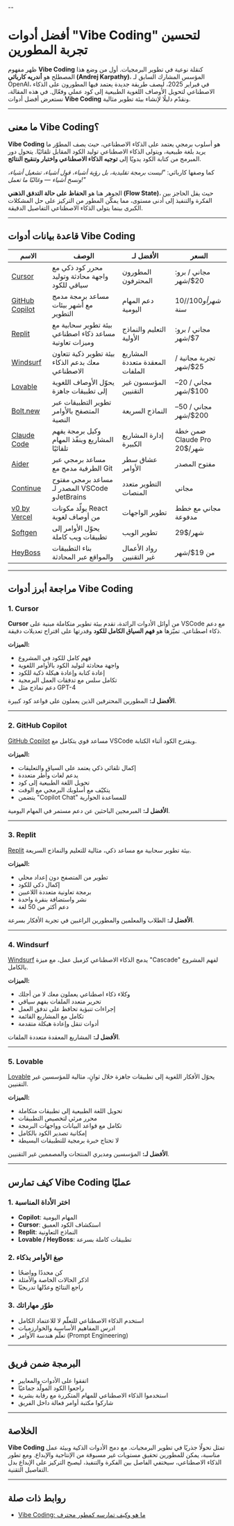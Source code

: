 
--

# أفضل أدوات "Vibe Coding" لتحسين تجربة المطورين

ظهر مفهوم **Vibe Coding** كنقلة نوعية في تطوير البرمجيات. أول من وضع هذا المصطلح هو **أندريه كارباثي (Andrej Karpathy)**، المؤسس المشارك السابق لـ OpenAI، في فبراير 2025، ليصف طريقة جديدة يعتمد فيها المطورون على الذكاء الاصطناعي لتحويل الأوصاف اللغوية الطبيعية إلى كود عملي وفعّال.
في هذه المقالة، نستعرض أفضل أدوات **Vibe Coding** ونقدّم دليلًا لإنشاء بيئة تطوير مثالية.

---

## ما معنى Vibe Coding؟

**Vibe Coding** هو أسلوب برمجي يعتمد على الذكاء الاصطناعي، حيث يصف المطوّر ما يريد بلغة طبيعية، ويتولى الذكاء الاصطناعي توليد الكود المقابل تلقائيًا. يتحول دور المبرمج من كتابة الكود يدويًا إلى **توجيه الذكاء الاصطناعي واختبار وتنقيح النتائج**.

كما وصفها كارباثي:
*"ليست برمجة تقليدية، بل رؤية أشياء، قول أشياء، تشغيل أشياء، ونسخ أشياء — وغالبًا ما تعمل!"*

الجوهر هنا هو **الحفاظ على حالة التدفق الذهني (Flow State)**، حيث يقل الحاجز بين الفكرة والتنفيذ إلى أدنى مستوى، مما يمكّن المطور من التركيز على حل المشكلات الكبرى بينما يتولى الذكاء الاصطناعي التفاصيل الدقيقة.

---

## قاعدة بيانات أدوات Vibe Coding

| الاسم                                        | الوصف                                                  | الأفضل لـ                       | السعر                      |
| -------------------------------------------- | ------------------------------------------------------ | ------------------------------- | -------------------------- |
| [Cursor](https://serp.ly/cursor.so)          | محرر كود ذكي مع واجهة محادثة وتوليد سياقي للكود        | المطورون المحترفون              | مجاني / برو: 20$/شهر       |
| [GitHub Copilot](https://serp.ly/github.com) | مساعد برمجة مدمج مع أشهر بيئات التطوير                 | دعم المهام اليومية              | 10$/شهر أو 100$/سنة        |
| [Replit](https://serp.ly/replit.com)         | بيئة تطوير سحابية مع مساعد ذكاء اصطناعي وميزات تعاونية | التعليم والنماذج الأولية        | مجاني / برو: 7$/شهر        |
| [Windsurf](https://serp.ly/windsurf.io)      | بيئة تطوير ذكية تتعاون معك بدعم الذكاء الاصطناعي       | المشاريع المعقدة متعددة الملفات | تجربة مجانية / 25$/شهر     |
| [Lovable](https://serp.ly/lovable.dev)       | يحوّل الأوصاف اللغوية إلى تطبيقات جاهزة                | المؤسسون غير التقنيين           | مجاني / 20–100$/شهر        |
| [Bolt.new](https://serp.ly/bolt.new)         | تطوير التطبيقات عبر المتصفح بالأوامر النصية            | النماذج السريعة                 | مجاني / 50–200$/شهر        |
| [Claude Code](https://serp.ly/claude.ai)     | وكيل برمجة يفهم المشاريع وينفّذ المهام تلقائيًا        | إدارة المشاريع الكبيرة          | ضمن خطة Claude Pro 20$/شهر |
| [Aider](https://serp.ly/aider.chat)          | مساعد برمجي عبر الطرفية مدمج مع Git                    | عشاق سطر الأوامر                | مفتوح المصدر               |
| [Continue](https://serp.ly/continue.dev)     | مساعد برمجي مفتوح المصدر لـ VSCode وJetBrains          | التطوير متعدد المنصات           | مجاني                      |
| [v0 by Vercel](https://serp.ly/v0.dev)       | يولّد مكونات React من أوصاف لغوية                      | تطوير الواجهات                  | مجاني مع خطط مدفوعة        |
| [Softgen](https://serp.ly/softgen.com)       | يحوّل الأوامر إلى تطبيقات ويب كاملة                    | تطوير الويب                     | 29$/شهر                    |
| [HeyBoss](https://serp.ly/heyboss.ai)        | بناء التطبيقات والمواقع عبر المحادثة                   | رواد الأعمال غير التقنيين       | من 19$/شهر                 |

---

## مراجعة أبرز أدوات Vibe Coding

### 1. Cursor

**Cursor** من أوائل الأدوات الرائدة، تقدم بيئة تطوير متكاملة مبنية على VSCode مع دعم ذكاء اصطناعي. تميّزها هو **فهم السياق الكامل للكود** وقدرتها على اقتراح تعديلات دقيقة.

**الميزات:**

* فهم كامل للكود في المشروع
* واجهة محادثة لتوليد الكود بالأوامر اللغوية
* إعادة كتابة وإعادة هيكلة ذكية للكود
* تكامل سلس مع تدفقات العمل البرمجية
* دعم نماذج مثل GPT-4

**الأفضل لـ:** المطورين المحترفين الذين يعملون على قواعد كود كبيرة.

---

### 2. GitHub Copilot

[GitHub Copilot](https://serp.ly/github.com) مساعد قوي يتكامل مع VSCode ويقترح الكود أثناء الكتابة.

**الميزات:**

* إكمال تلقائي ذكي يعتمد على السياق والتعليقات
* يدعم لغات وأُطر متعددة
* تحويل اللغة الطبيعية إلى كود
* يتكيّف مع أسلوبك البرمجي مع الوقت
* يتضمن "Copilot Chat" للمساعدة الحوارية

**الأفضل لـ:** المبرمجين الباحثين عن دعم مستمر في المهام اليومية.

---

### 3. Replit

[Replit](https://serp.ly/replit.com) بيئة تطوير سحابية مع مساعد ذكي، مثالية للتعليم والنماذج السريعة.

**الميزات:**

* تطوير من المتصفح دون إعداد محلي
* إكمال ذكي للكود
* برمجة تعاونية متعددة اللاعبين
* نشر واستضافة بنقرة واحدة
* دعم أكثر من 50 لغة

**الأفضل لـ:** الطلاب والمعلمين والمطورين الراغبين في تجربة الأفكار بسرعة.

---

### 4. Windsurf

[Windsurf](https://serp.ly/windsurf.io) يدمج الذكاء الاصطناعي كزميل عمل، مع ميزة "Cascade" لفهم المشروع بالكامل.

**الميزات:**

* وكلاء ذكاء اصطناعي يعملون معك لا من أجلك
* تحرير متعدد الملفات بفهم سياقي
* إجراءات تنبؤية تحافظ على تدفق العمل
* تكامل مع المشاريع القائمة
* أدوات تنقل وإعادة هيكلة متقدمة

**الأفضل لـ:** المشاريع المعقدة متعددة الملفات.

---

### 5. Lovable

[Lovable](https://serp.ly/lovable.dev) يحوّل الأفكار اللغوية إلى تطبيقات جاهزة خلال ثوانٍ، مثالية للمؤسسين غير التقنيين.

**الميزات:**

* تحويل اللغة الطبيعية إلى تطبيقات متكاملة
* محرر مرئي لتخصيص التطبيقات
* تكامل مع قواعد البيانات وواجهات البرمجة
* إمكانية تصدير الكود بالكامل
* لا تحتاج خبرة برمجية للتطبيقات البسيطة

**الأفضل لـ:** المؤسسين ومديري المنتجات والمصممين غير التقنيين.

---

## كيف تمارس Vibe Coding عمليًا

### 1. اختر الأداة المناسبة

* **Copilot**: المهام اليومية
* **Cursor**: استكشاف الكود العميق
* **Replit**: النماذج التعاونية
* **Lovable / HeyBoss**: تطبيقات كاملة بسرعة

### 2. صِغ الأوامر بذكاء

* كن محددًا وواضحًا
* اذكر الحالات الخاصة والأمثلة
* راجع النتائج وعدّلها تدريجيًا

### 3. طوّر مهاراتك

* استخدم الذكاء الاصطناعي للتعلّم لا للاعتماد الكامل
* ادرس المفاهيم الأساسية والخوارزميات
* تعلّم هندسة الأوامر (Prompt Engineering)

---

## البرمجة ضمن فريق

* اتفقوا على الأدوات والمعايير
* راجعوا الكود المولّد جماعيًا
* استخدموا الذكاء الاصطناعي للمهام المتكررة مع رقابة بشرية
* شاركوا مكتبة أوامر فعالة داخل الفريق

---

## الخلاصة

**Vibe Coding** تمثل تحولًا جذريًا في تطوير البرمجيات.
مع دمج الأدوات الذكية وبيئة عمل مناسبة، يمكن للمطورين تحقيق مستويات غير مسبوقة من الإنتاجية والإبداع. ومع تطور الذكاء الاصطناعي، سيختفي الفاصل بين الفكرة والتنفيذ، ليصبح التركيز على الإبداع بدل التفاصيل التقنية.

---

## روابط ذات صلة

* [Vibe Coding: ما هو وكيف تمارسه كمطور محترف](https://gist.github.com/devinschumacher/2f41c6b62907875f77ec133f3d15da9a)


